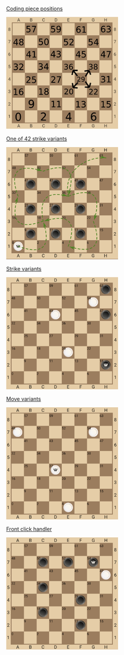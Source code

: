 [Coding piece positions](/readme.md)

<img height="300" src="https://raw.githubusercontent.com/ClassicDP/checkers_core/master/img/1.png" width="300"/>

[One of 42 strike variants](/readme.md) 


<img height="300" src="https://raw.githubusercontent.com/ClassicDP/checkers_core/master/img/2.png" width="300"/>

[Strike variants](link-url)



<img height="300" src="https://raw.githubusercontent.com/ClassicDP/checkers_core/master/img/3.png" width="300"/>

[Move variants ](link-url)

<img height="300" src="https://raw.githubusercontent.com/ClassicDP/checkers_core/master/img/4.png" width="300"/>

[Front click handler](link-url)

<img height="300" src="https://raw.githubusercontent.com/ClassicDP/checkers_core/master/img/5.png" width="300"/>
